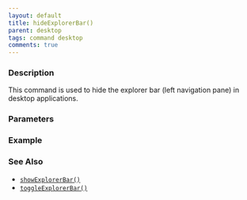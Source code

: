 ```yaml
---
layout: default
title: hideExplorerBar()
parent: desktop
tags: command desktop
comments: true
---
```


### Description

This command is used to hide the explorer bar (left navigation pane) in desktop applications.

### Parameters

### Example


### See Also

- [`showExplorerBar()`](showExplorerBar())
- [`toggleExplorerBar()`](toggleExplorerBar())